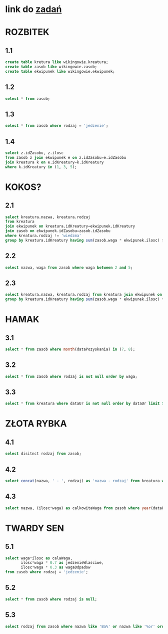 # link  do [zadań](https://github.com/kropiak/bazy_inf/blob/main/lab_06/lab_06.pdf)
# ROZBITEK
## 1.1
```SQL
create table kretura like wikingowie.kreatura;
create table zasob like wikingowie.zasob;
create table ekwipunek like wikingowie.ekwipunek;
```
## 1.2
```SQL
select * from zasob;
```

## 1.3
```SQL
select * from zasob where rodzaj = 'jedzenie';
```

## 1.4
```SQL
select z.idZasobu, z.ilosc
from zasob z join ekwipunek e on z.idZasobu=e.idZasobu
join kreatura k on e.idKreatury=k.idKreatury
where k.idKreatury in (1, 3, 5);
```
# KOKOS?
## 2.1
```SQL
select kreatura.nazwa, kreatura.rodzaj
from kreatura
join ekwipunek on kreatura.idKreatury=ekwipunek.idKreatury
join zasob on ekwipunek.idZasobu=zasob.idZasobu
where kreatura.rodzaj != 'wiedzma'
group by kreatura.idKreatury having sum(zasob.waga * ekwipunek.ilosc) > 50;
```

## 2.2
```SQL
select nazwa, waga from zasob where waga between 2 and 5;
```
## 2.3
```SQL
select kreatura.nazwa, kreatura.rodzaj from kreatura join ekwipunek on kreatura.idKreatury=ekwipunek.idKreatury join zasob on ekwipunek.idZasobu=zasob.idZasobu where kreatura.nazwa like '%or%'
group by kreatura.idKreatury having sum(zasob.waga * ekwipunek.ilosc) > 30 and sum(zasob.waga * ekwipunek.ilosc) < 70;
```
# HAMAK

## 3.1
```SQL
select * from zasob where month(dataPozyskania) in (7, 8);
```
## 3.2
```SQL
select * from zasob where rodzaj is not null order by waga;
```
## 3.3
```SQL
select * from kreatura where dataUr is not null order by dataUr limit 5;
```
# ZŁOTA RYBKA
## 4.1
```SQL
select disitnct rodzaj from zasob;
```
## 4.2
```SQL
select concat(nazwa, ' - ', rodzaj) as 'nazwa - rodzaj' from kreatura where rodzaj like 'wi%';
```
## 4.3
```SQL
select nazwa, (ilosc*waga) as calkowitaWaga from zasob where year(dataPozyskania) between 2000 and 2007;
```

# TWARDY SEN
## 5.1
```SQL
select waga*ilosc as calaWaga,
       ilosc*waga * 0.7 as jedzenieWlasciwe,
       ilosc*waga * 0.3 as wagaOdpadow
from zasob where rodzaj = 'jedzenie';
```
## 5.2
```SQL
select * from zasob where rodzaj is null;
```
## 5.3
```SQL
select rodzaj from zasob where nazwa like 'Ba%' or nazwa like '%or' order by rodzaj;
```
